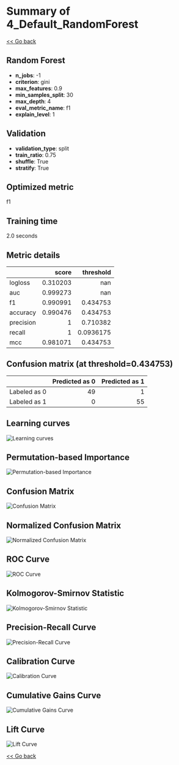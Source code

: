 # Summary of 4_Default_RandomForest

[<< Go back](../README.md)


## Random Forest
- **n_jobs**: -1
- **criterion**: gini
- **max_features**: 0.9
- **min_samples_split**: 30
- **max_depth**: 4
- **eval_metric_name**: f1
- **explain_level**: 1

## Validation
 - **validation_type**: split
 - **train_ratio**: 0.75
 - **shuffle**: True
 - **stratify**: True

## Optimized metric
f1

## Training time

2.0 seconds

## Metric details
|           |    score |   threshold |
|:----------|---------:|------------:|
| logloss   | 0.310203 | nan         |
| auc       | 0.999273 | nan         |
| f1        | 0.990991 |   0.434753  |
| accuracy  | 0.990476 |   0.434753  |
| precision | 1        |   0.710382  |
| recall    | 1        |   0.0936175 |
| mcc       | 0.981071 |   0.434753  |


## Confusion matrix (at threshold=0.434753)
|              |   Predicted as 0 |   Predicted as 1 |
|:-------------|-----------------:|-----------------:|
| Labeled as 0 |               49 |                1 |
| Labeled as 1 |                0 |               55 |

## Learning curves
![Learning curves](learning_curves.png)

## Permutation-based Importance
![Permutation-based Importance](permutation_importance.png)
## Confusion Matrix

![Confusion Matrix](confusion_matrix.png)


## Normalized Confusion Matrix

![Normalized Confusion Matrix](confusion_matrix_normalized.png)


## ROC Curve

![ROC Curve](roc_curve.png)


## Kolmogorov-Smirnov Statistic

![Kolmogorov-Smirnov Statistic](ks_statistic.png)


## Precision-Recall Curve

![Precision-Recall Curve](precision_recall_curve.png)


## Calibration Curve

![Calibration Curve](calibration_curve_curve.png)


## Cumulative Gains Curve

![Cumulative Gains Curve](cumulative_gains_curve.png)


## Lift Curve

![Lift Curve](lift_curve.png)



[<< Go back](../README.md)
